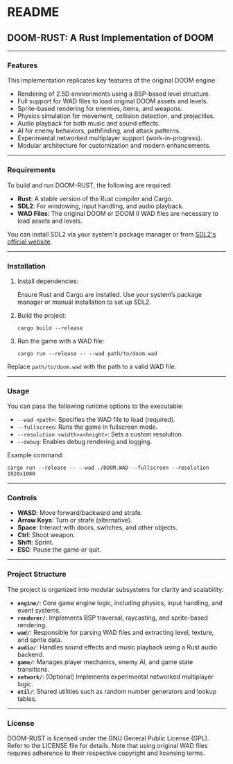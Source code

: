 # README

## DOOM-RUST: A Rust Implementation of DOOM

---

### Features

This implementation replicates key features of the original DOOM engine:

- Rendering of 2.5D environments using a BSP-based level structure.
- Full support for WAD files to load original DOOM assets and levels.
- Sprite-based rendering for enemies, items, and weapons.
- Physics simulation for movement, collision detection, and projectiles.
- Audio playback for both music and sound effects.
- AI for enemy behaviors, pathfinding, and attack patterns.
- Experimental networked multiplayer support (work-in-progress).
- Modular architecture for customization and modern enhancements.

---

### Requirements

To build and run DOOM-RUST, the following are required:

- **Rust**: A stable version of the Rust compiler and Cargo.
- **SDL2**: For windowing, input handling, and audio playback.
- **WAD Files**: The original DOOM or DOOM II WAD files are necessary to load assets and levels.

You can install SDL2 via your system's package manager or from [SDL2's official website](https://www.libsdl.org/).

---

### Installation

1. Install dependencies:

   Ensure Rust and Cargo are installed. Use your system’s package manager or manual installation to set up SDL2.

2. Build the project:

   ```
   cargo build --release
   ```

3. Run the game with a WAD file:

   ```
   cargo run --release -- --wad path/to/doom.wad
   ```

Replace `path/to/doom.wad` with the path to a valid WAD file.

---

### Usage

You can pass the following runtime options to the executable:

- `--wad <path>`: Specifies the WAD file to load (required).
- `--fullscreen`: Runs the game in fullscreen mode.
- `--resolution <width>x<height>`: Sets a custom resolution.
- `--debug`: Enables debug rendering and logging.

Example command:

```
cargo run --release -- --wad ./DOOM.WAD --fullscreen --resolution 1920x1080
```

---

### Controls

- **WASD**: Move forward/backward and strafe.
- **Arrow Keys**: Turn or strafe (alternative).
- **Space**: Interact with doors, switches, and other objects.
- **Ctrl**: Shoot weapon.
- **Shift**: Sprint.
- **ESC**: Pause the game or quit.

---

### Project Structure

The project is organized into modular subsystems for clarity and scalability:

- **`engine/`**: Core game engine logic, including physics, input handling, and event systems.
- **`renderer/`**: Implements BSP traversal, raycasting, and sprite-based rendering.
- **`wad/`**: Responsible for parsing WAD files and extracting level, texture, and sprite data.
- **`audio/`**: Handles sound effects and music playback using a Rust audio backend.
- **`game/`**: Manages player mechanics, enemy AI, and game state transitions.
- **`network/`**: (Optional) Implements experimental networked multiplayer logic.
- **`util/`**: Shared utilities such as random number generators and lookup tables.

---

### License

DOOM-RUST is licensed under the GNU General Public License (GPL). Refer to the LICENSE file for details. Note that using original WAD files requires adherence to their respective copyright and licensing terms.
